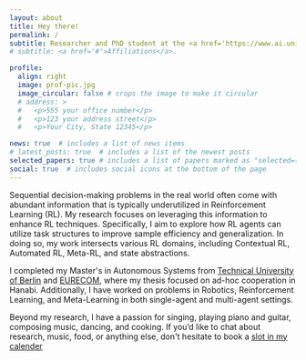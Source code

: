 ```yaml
---
layout: about
title: Hey there!
permalink: /
subtitle: Researcher and PhD student at the <a href='https://www.ai.uni-hannover.de/en/'>Institute of Artificial Intellifence, Hannover</a>, working under the supervision of <a href='https://www.ai.uni-hannover.de/de/lindauer'>Prof. Marius Lindauer
# subtitle: <a href='#'>Affiliations</a>. 

profile:
  align: right
  image: prof-pic.jpg
  image_circular: false # crops the image to make it circular
  # address: >
  #   <p>555 your office number</p>
  #   <p>123 your address street</p>
  #   <p>Your City, State 12345</p>

news: true  # includes a list of news items
# latest_posts: true  # includes a list of the newest posts
selected_papers: true # includes a list of papers marked as "selected={true}"
social: true  # includes social icons at the bottom of the page
---
```


<!-- Researcher at the [Institute of Artificial Intelligence](https://www.ai.uni-hannover.de/en/). -->

Sequential decision-making problems in the real world often come with abundant information that is typically underutilized in Reinforcement Learning (RL). 
My research focuses on leveraging this information to enhance RL techniques. 
Specifically, I aim to explore how RL agents can utilize task structures to improve sample efficiency and generalization. 
In doing so, my work intersects various RL domains, including Contextual RL, Automated RL, Meta-RL, and state abstractions.

I completed my Master's in Autonomous Systems from [Technical University of Berlin](https://www.tu.berlin/en/) and [EURECOM](https://www.eurecom.fr/en), 
where my thesis focused on ad-hoc cooperation in Hanabi. 
Additionally, I have worked on problems in Robotics, Reinforcement Learning, and Meta-Learning in both single-agent and multi-agent settings.

Beyond my research, I have a passion for singing, playing piano and guitar, composing music, dancing, and cooking. If you’d like to chat about research, music, food, or anything else, don't hesitate to book a [slot in my calender](https://calendar.google.com/calendar/u/0/appointments/schedules/AcZssZ2HIgZFJjg6BuXnSMlPTnyqgT7UcBdumLA7ctxYu-524bHNePzFhXCBWXIfCLq91oM9SGGuLL3O)